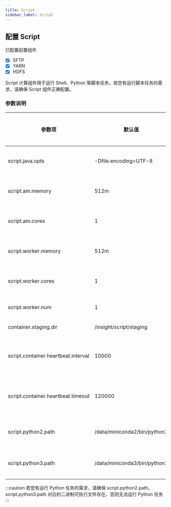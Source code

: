 ```yaml
---
title: Script
sidebar_label: Script
---
```


## 配置 Script

已配置前置组件

- [x] SFTP
- [x] YARN
- [x] HDFS

Script 计算组件用于运行 Shell、Python 等脚本任务，若您有运行脚本任务的需求，请确保 Script 组件正确配置。

### 参数说明

| 参数项                    | 默认值                                   | 说明                                                  | 是否必填 |
| ------------------------ | ---------------------------------------  | ---------------------------------------------------- | ------- |
| script.java.opts         | -Dfile.encoding=UTF-8                    | script container jvm 扩展参数                         | 是       |
| script.am.memory         | 512m                                     | am container 使用的内存量                              | 是      |
| script.am.cores          | 1                                        | am container 使用的 cpu 核数                           | 是      |
| script.worker.memory     | 512m                                     | work container 使用的内存量                            | 是      |
| script.worker.cores      | 1                                        | work container 使用的 cpu 核数                         | 是      |
| script.worker.num        | 1                                        | work container 实例数量                                | 是       |
| container.staging.dir    | /insight/script/staging                  | 任务临时文件路径                                        | 是       |
| script.container.heartbeat.interval           | 10000               | am 和 work 之间的心跳间隔，单位毫秒                      | 是      |
| script.container.heartbeat.timeout            |  120000             | am 和 work 之间的心跳超时时间，单位毫秒                           | 是       |
| script.python2.path      | /data/miniconda2/bin/python2             | python2.x 二进制可执行文件地址                                | 是       |
| script.python3.path      | /data/miniconda3/bin/python3             | python3.x 二进制可执行文件地址                                 | 是       |

:::caution
若您有运行 Python 任务的需求，请确保 script.python2.path、script.python3.path 对应的二进制可执行文件存在，否则无法运行
Python 任务
:::